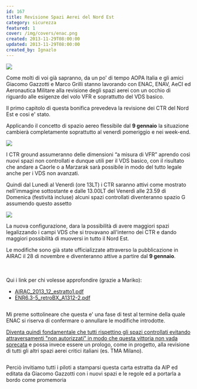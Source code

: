 ```yaml
---
id: 167
title: Revisione Spazi Aerei del Nord Est
category: sicurezza
featured: 1
cover: /img/covers/enac.png
created: 2013-11-29T08:00:00
updated: 2013-11-29T08:00:00
created_by: Ignazlo
---
```


<a href="/img/stories/2013-revisione-sa-ne-newwrkdays-full.jpg" target="_blank">
    <img class="float-left m-1 ml-0 w-[300px]" src="/img/stories/2013-revisione-sa-ne-newwrkdays.jpg"/>
</a>

Come molti di voi già sapranno, da un po' di tempo AOPA Italia e gli amici Giacomo Gazzotti e Marco Grilli stanno lavorando con ENAC, ENAV, AeCI ed Aeronautica Militare alla revisione degli spazi aerei con un occhio di riguardo alle esigenze del volo VFR e soprattutto del VDS basico.

Il primo capitolo di questa bonifica prevedeva la revisione dei CTR del Nord Est e cosi e' stato.

Applicando il concetto di spazio aereo flessibile dal <strong>9 gennaio</strong>
la situazione cambierà completamente soprattutto al venerdì pomeriggio e nei week-end.

<a href="/img/stories/2013-revisione-sa-ne-newnonwrkdays-full.jpg" target="_blank">
<img class="float-end m-1 ml-0 w-[300px]" src="/img/stories/2013-revisione-sa-ne-newnonwrkdays.jpg"/>
</a>

I CTR ground assumeranno delle dimensioni “a misura di VFR” aprendo così nuovi spazi non controllati e dunque utili per il VDS basico, con il risultato che andare a Caorle o a Marzarak sarà possibile in modo del tutto legale anche per i VDS non avanzati.

Quindi dal Lunedì al Venerdì (ore 13LT) i CTR saranno attivi come mostrato nell'immagine sottostante e dalle 13.00LT del Venerdì alle 23.59 di Domenica (festività incluse) alcuni spazi controllati diventeranno spazio G assumendo questo assetto

<a href="/img/stories/2013-revisione-sa-ne-campiliberati.jpg" target="_blank">
    <img class="float-start m-1 ml-0 w-[300px]" src="/img/stories/2013-revisione-sa-ne-campiliberati.jpg" />
</a>

La nuova configurazione, dara la possibilità di avere maggiori spazi
legalizzando i campi VDS che si trovavano all'interno dei CTR</a> e dando maggiori possibilità di muoversi in tutto il Nord Est.

Le modifiche sono già state ufficializzate attraverso la pubblicazione in AIRAC il 28 di novembre e diventeranno attive a partire dal <strong class="whitespace-nowrap">9 gennaio</strong>.
<br />
<br />
<br />

Qui i link per chi volesse approfondire (grazie a Mariko):

- <a href="https://www.dropbox.com/s/hl3ke27b7wfpcsx/AIRAC_2013_12_estratto1.pdf" target="_blank">AIRAC_2013_12_estratto1.pdf</a>
- <a href="https://www.dropbox.com/s/cinslzl6zmdsa3y/ENR6.3-5_retroBX_A1312-2.pdf" target="_blank">ENR6.3-5_retroBX_A1312-2.pdf</a>

<a href="/img/stories/2013-revisione-sa-ne-newroutes-full.jpg" target="_blank">
    <img alt="" class="float-end m-1 mr-0 w-[300px]" src="/img/stories/2013-revisione-sa-ne-newroutes.jpg"/>
</a>

Mi preme sottolineare che questa e' una fase di test al termine della quale ENAC si riserva di confermare o annullare le modifiche introdotte.

<u>Diventa quindi fondamentale che tutti rispettino gli spazi controllati evitando attraversamenti "non autorizzati" in modo che questa vittoria non vada sprecata</u> e possa invece essere un prologo, come in progetto, alla revisione di tutti gli altri spazi aerei critici italiani (es. TMA Milano).

<a href="/img/stories/2013-enr6.3-5_nav-full.jpg" target="_blank">
    <img alt="" class="float-start mr-3 w-[300px]" src="/img/stories/2013-enr6.3-5_nav.jpg"/>
</a>

Perciò invitiamo tutti i piloti a stamparsi questa carta estratta da AIP ed editata da Giacomo Gazzotti con i nuovi spazi e le regole ed a portarla a bordo come promemoria
